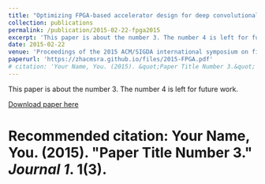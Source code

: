 ```yaml
---
title: "Optimizing FPGA-based accelerator design for deep convolutional neural networks"
collection: publications
permalink: /publication/2015-02-22-fpga2015
excerpt: 'This paper is about the number 3. The number 4 is left for future work.'
date: 2015-02-22
venue: 'Proceedings of the 2015 ACM/SIGDA international symposium on field-programmable gate arrays'
paperurl: 'https://zhacmsra.github.io/files/2015-FPGA.pdf'
# citation: 'Your Name, You. (2015). &quot;Paper Title Number 3.&quot; <i>Journal 1</i>. 1(3).'
---
```

This paper is about the number 3. The number 4 is left for future work.

[Download paper here](https://zhacmsra.github.io//files/2015-FPGA.pdf)

# Recommended citation: Your Name, You. (2015). "Paper Title Number 3." <i>Journal 1</i>. 1(3).